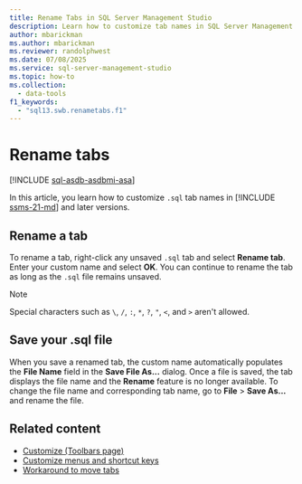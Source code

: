 ```yaml
---
title: Rename Tabs in SQL Server Management Studio
description: Learn how to customize tab names in SQL Server Management Studio (SSMS) by renaming them.
author: mbarickman
ms.author: mbarickman
ms.reviewer: randolphwest
ms.date: 07/08/2025
ms.service: sql-server-management-studio
ms.topic: how-to
ms.collection:
  - data-tools
f1_keywords:
  - "sql13.swb.renametabs.f1"
---
```

# Rename tabs

[!INCLUDE [sql-asdb-asdbmi-asa](includes/applies-to-version/sql-asdb-asdbmi-asa.md)]

In this article, you learn how to customize `.sql` tab names in [!INCLUDE [ssms-21-md](includes/ssms-21-md.md)] and later versions.

## Rename a tab

To rename a tab, right-click any unsaved `.sql` tab and select **Rename tab**. Enter your custom name and select **OK**. You can continue to rename the tab as long as the `.sql` file remains unsaved.

> [!NOTE]  
> Special characters such as `\`, `/`, `:`, `*`, `?`, `"`, `<`, and `>` aren't allowed.

## Save your .sql file

When you save a renamed tab, the custom name automatically populates the **File Name** field in the **Save File As...** dialog. Once a file is saved, the tab displays the file name and the **Rename** feature is no longer available. To change the file name and corresponding tab name, go to **File** > **Save As...** and rename the file.

## Related content

- [Customize (Toolbars page)](menu-help/customize-toolbars-page.md)
- [Customize menus and shortcut keys](customize-menus-and-shortcut-keys.md)
- [Workaround to move tabs](troubleshoot/workaround-move-tabs.md)
